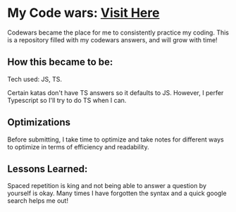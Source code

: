 # My Code wars: <a target="_blank" href="https://www.codewars.com/users/FrostandIce" >Visit Here</a> 

Codewars became the place for me to consistently practice my coding. This is a repository filled with my codewars answers, and will grow with time!


## How this became to be:

Tech used: JS, TS.

Certain katas don't have TS answers so it defaults to JS. However, I perfer Typescript so I'll try to do TS when I can.

## Optimizations

Before submitting, I take time to optimize and take notes for different ways to optimize in terms of efficiency and readability.

## Lessons Learned:

Spaced repetition is king and not being able to answer a question by yourself is okay. Many times I have forgotten the syntax and a quick google search helps me out!
